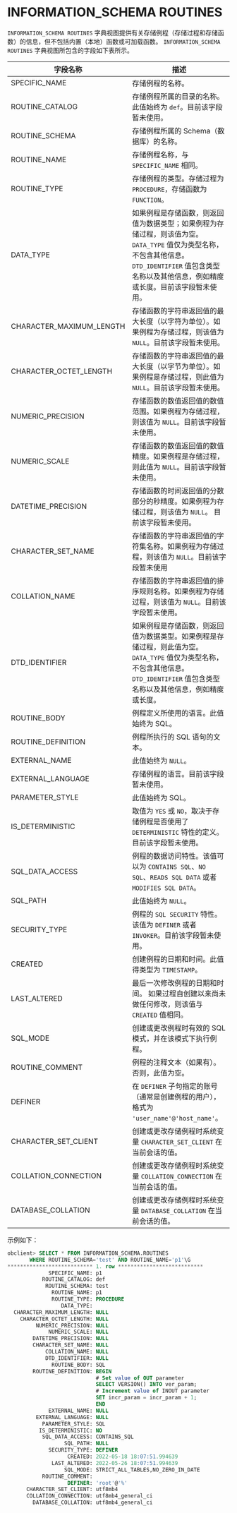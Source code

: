 # INFORMATION_SCHEMA ROUTINES 

`INFORMATION_SCHEMA ROUTINES` 字典视图提供有关存储例程（存储过程和存储函数）的信息，但不包括内置（本地）函数或可加载函数。
`INFORMATION_SCHEMA ROUTINES` 字典视图所包含的字段如下表所示。


|         **字段名称**      |           **描述**              |
|--------------------------|-----------------------------------|
| SPECIFIC_NAME            | 存储例程的名称。  |
| ROUTINE_CATALOG          | 存储例程所属的目录的名称。此值始终为 `def`。目前该字段暂未使用。   |
| ROUTINE_SCHEMA           | 存储例程所属的 Schema（数据库）的名称。 |
| ROUTINE_NAME             | 存储例程名称，与 `SPECIFIC_NAME` 相同。 |
| ROUTINE_TYPE             | 存储例程的类型。存储过程为 `PROCEDURE`，存储函数为 `FUNCTION`。    |
| DATA_TYPE                | 如果例程是存储函数，则返回值为数据类型；如果例程为存储过程，则该值为空。`DATA_TYPE` 值仅为类型名称，不包含其他信息。`DTD_IDENTIFIER` 值包含类型名称以及其他信息，例如精度或长度。目前该字段暂未使用。 |
| CHARACTER_MAXIMUM_LENGTH | 存储函数的字符串返回值的最大长度（以字符为单位）。如果例程为存储过程，则该值为 `NULL`。目前该字段暂未使用。  |
| CHARACTER_OCTET_LENGTH   | 存储函数的字符串返回值的最大长度（以字节为单位）。如果例程是存储过程，则此值为 `NULL`。目前该字段暂未使用。  |
| NUMERIC_PRECISION        | 存储函数的数值返回值的数值范围。如果例程为存储过程，则该值为 `NULL`。目前该字段暂未使用。 |
| NUMERIC_SCALE            | 存储函数的数值返回值的数值精度。如果例程是存储过程，则此值为 `NULL`。目前该字段暂未使用。 |
| DATETIME_PRECISION       | 存储函数的时间返回值的分数部分的秒精度。如果例程为存储过程，则该值为 `NULL`。 目前该字段暂未使用。  |
| CHARACTER_SET_NAME       | 存储函数的字符串返回值的字符集名称。如果例程为存储过程，则该值为 `NULL`。目前该字段暂未使用   |
| COLLATION_NAME           | 存储函数的字符串返回值的排序规则名称。如果例程为存储过程，则该值为 `NULL`。目前该字段暂未使用。  |
| DTD_IDENTIFIER           | 如果例程是存储函数，则返回值为数据类型。如果例程是存储过程，则此值为空。 `DATA_TYPE` 值仅为类型名称，不包含其他信息。`DTD_IDENTIFIER` 值包含类型名称以及其他信息，例如精度或长度。 |
| ROUTINE_BODY             | 例程定义所使用的语言。此值始终为 SQL。   |
| ROUTINE_DEFINITION       | 例程所执行的 SQL 语句的文本。   |
| EXTERNAL_NAME            | 此值始终为 `NULL`。  |
| EXTERNAL_LANGUAGE        | 存储例程的语言。目前该字段暂未使用。    |
| PARAMETER_STYLE          | 此值始终为 SQL。    |
| IS_DETERMINISTIC         | 取值为 `YES` 或 `NO`，取决于存储例程是否使用了 `DETERMINISTIC` 特性的定义。目前该字段暂未使用。   |
| SQL_DATA_ACCESS          | 例程的数据访问特性。该值可以为 `CONTAINS SQL`、`NO SQL`、`READS SQL DATA` 或者 `MODIFIES SQL DATA`。   |
| SQL_PATH                 | 此值始终为 `NULL`。   |
| SECURITY_TYPE            | 例程的 `SQL SECURITY` 特性。该值为 `DEFINER` 或者 `INVOKER`。目前该字段暂未使用。  |
| CREATED                  | 创建例程的日期和时间。此值得类型为 `TIMESTAMP`。 |
| LAST_ALTERED             | 最后一次修改例程的日期和时间。 如果过程自创建以来尚未做任何修改，则该值与 `CREATED` 值相同。  |
| SQL_MODE                 | 创建或更改例程时有效的 SQL 模式，并在该模式下执行例程。  |
| ROUTINE_COMMENT          | 例程的注释文本（如果有）。否则，此值为空。  |
| DEFINER                  | 在 `DEFINER` 子句指定的账号（通常是创建例程的用户），格式为  `'user_name'@'host_name'`。   |
| CHARACTER_SET_CLIENT     | 创建或更改存储例程时系统变量 `CHARACTER_SET_CLIENT` 在当前会话的值。   |
| COLLATION_CONNECTION     | 创建或更改存储例程时系统变量 `COLLATION_CONNECTION` 在当前会话的值。    |
| DATABASE_COLLATION       | 创建或更改存储例程时系统变量 `DATABASE_COLLATION` 在当前会话的值。   |


示例如下：

```sql
obclient> SELECT * FROM INFORMATION_SCHEMA.ROUTINES
       WHERE ROUTINE_SCHEMA='test' AND ROUTINE_NAME='p1'\G
*************************** 1. row ***************************
             SPECIFIC_NAME: p1
           ROUTINE_CATALOG: def
            ROUTINE_SCHEMA: test
              ROUTINE_NAME: p1
              ROUTINE_TYPE: PROCEDURE
                 DATA_TYPE:  
  CHARACTER_MAXIMUM_LENGTH: NULL
    CHARACTER_OCTET_LENGTH: NULL
         NUMERIC_PRECISION: NULL
             NUMERIC_SCALE: NULL
        DATETIME_PRECISION: NULL
        CHARACTER_SET_NAME: NULL
            COLLATION_NAME: NULL
            DTD_IDENTIFIER: NULL
              ROUTINE_BODY: SQL
        ROUTINE_DEFINITION: BEGIN
                            # Set value of OUT parameter
                            SELECT VERSION() INTO ver_param;
                            # Increment value of INOUT parameter
                            SET incr_param = incr_param + 1;
                            END
             EXTERNAL_NAME: NULL
         EXTERNAL_LANGUAGE: NULL
           PARAMETER_STYLE: SQL
          IS_DETERMINISTIC: NO
           SQL_DATA_ACCESS: CONTAINS_SQL
                  SQL_PATH: NULL
             SECURITY_TYPE: DEFINER
                   CREATED: 2022-05-18 18:07:51.994639
              LAST_ALTERED: 2022-05-26 18:07:51.994639
                  SQL_MODE: STRICT_ALL_TABLES,NO_ZERO_IN_DATE
           ROUTINE_COMMENT: 
                   DEFINER: 'root'@'%'
      CHARACTER_SET_CLIENT: utf8mb4
      COLLATION_CONNECTION: utf8mb4_general_ci
        DATABASE_COLLATION: utf8mb4_general_ci
```